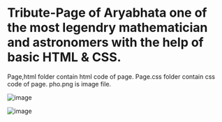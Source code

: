 # Tribute-Page of Aryabhata one of the most legendry mathematician and astronomers with the help of basic HTML & CSS.

Page,html folder contain html code of page.
Page.css folder contain css code of page.
pho.png is image file.

![image](https://github.com/MrSingh0/Tribute-Page/assets/136845755/178f6e7e-f09b-4247-bd54-b1378b8c6a9d)

![image](https://github.com/MrSingh0/Tribute-Page/assets/136845755/8529654f-7652-461d-a686-c1fd280b847b)
